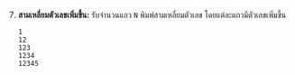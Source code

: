 7.  **สามเหลี่ยมตัวเลขเพิ่มขึ้น:** รับจำนวนแถว `N` พิมพ์สามเหลี่ยมตัวเลข โดยแต่ละแถวมีตัวเลขเพิ่มขึ้น
    
    ```
    1
    12
    123
    1234
    12345
    
    ```